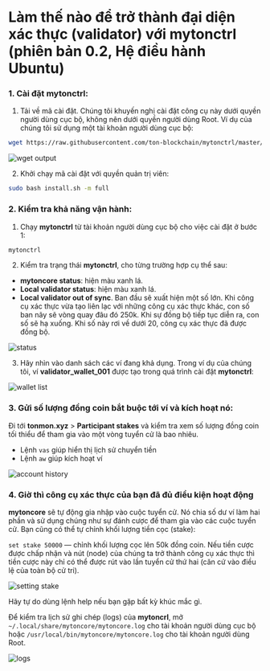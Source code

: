 # Làm thế nào để trở thành đại diện xác thực (validator) với mytonctrl (phiên bản 0.2, Hệ điều hành Ubuntu)

### 1. Cài đặt mytonctrl:
1. Tải về mã cài đặt. Chúng tôi khuyến nghị cài đặt công cụ này dưới quyền người dùng cục bộ, không nên dưới quyền người dùng Root. Ví dụ của chúng tôi sử dụng một tài khoản người dùng cục bộ:

```sh
wget https://raw.githubusercontent.com/ton-blockchain/mytonctrl/master/scripts/install.sh
```

![wget output](https://raw.githubusercontent.com/ton-blockchain/mytonctrl/master/screens/manual-ubuntu_wget-ls_ru.png)

2. Khởi chạy mã cài đặt với quyền quản trị viên:

```sh
sudo bash install.sh -m full
```


### 2. Kiểm tra khả năng vận hành:
1. Chạy **mytonctrl** từ tài khoản người dùng cục bộ cho việc cài đặt ở bước 1:

```sh
mytonctrl
```

2. Kiểm tra trạng thái **mytonctrl**, cho từng trường hợp cụ thể sau:

* **mytoncore status**: hiện màu xanh lá.
* **Local validator status**: hiện màu xanh lá.
* **Local validator out of sync**. Ban đầu sẽ xuất hiện một số lớn. Khi công cụ xác thực vừa tạo liên lạc với những công cụ xác thực khác, con số ban nãy sẽ vòng quay đâu đó 250k. Khi sự đồng bộ tiếp tục diễn ra, con số sẽ hạ xuống. Khi số này rơi về dưới 20, công cụ xác thực đã được đồng bộ.

![status](https://raw.githubusercontent.com/ton-blockchain/mytonctrl/master/screens/mytonctrl-status.png)

3. Hãy nhìn vào danh sách các ví đang khả dụng. Trong ví dụ của chúng tôi, ví **validator_wallet_001** được tạo trong quá trình cài đặt **mytonctrl**:

![wallet list](https://raw.githubusercontent.com/ton-blockchain/mytonctrl/master/screens/manual-ubuntu_mytonctrl-wl_ru.png)


### 3. Gửi số lượng đồng coin bắt buộc tới ví và kích hoạt nó:
Đi tới **tonmon.xyz** > **Participant stakes** và kiểm tra xem số lượng đồng coin tối thiểu để tham gia vào một vòng tuyển cử là bao nhiêu.

* Lệnh `vas` giúp hiển thị lịch sử chuyển tiền
* Lệnh `aw` giúp kích hoạt ví

![account history](https://raw.githubusercontent.com/ton-blockchain/mytonctrl/master/screens/manual-ubuntu_mytonctrl-vas-aw_ru.png)


### 4. Giờ thì công cụ xác thực của bạn đã đủ điều kiện hoạt động
**mytoncore** sẽ tự động gia nhập vào cuộc tuyển cử. Nó chia số dư ví làm hai phần và sử dụng chúng như sự đánh cược để tham gia vào các cuộc tuyển cử. Bạn cũng có thể tự chỉnh khối lượng tiền cọc (stake):

`set stake 50000` — chỉnh khối lượng cọc lên 50k đồng coin. Nếu tiền cược được chấp nhận và nút (node) của chúng ta trở thành công cụ xác thực thì tiền cược này chỉ có thể được rút vào lần tuyển cử thứ hai (căn cứ vào điều lệ của toàn bộ cử tri).

![setting stake](https://raw.githubusercontent.com/ton-blockchain/mytonctrl/master/screens/manual-ubuntu_mytonctrl-set_ru.png)

Hãy tự do dùng lệnh help nếu bạn gặp bất kỳ khúc mắc gì.

Để kiểm tra lịch sử ghi chép (logs) của **mytoncrl**, mở `~/.local/share/mytoncore/mytoncore.log` cho tài khoản người dùng cục bộ hoặc `/usr/local/bin/mytoncore/mytoncore.log` cho tài khoản người dùng Root.

![logs](https://raw.githubusercontent.com/ton-blockchain/mytonctrl/master/screens/manual-ubuntu_mytoncore-log.png)
